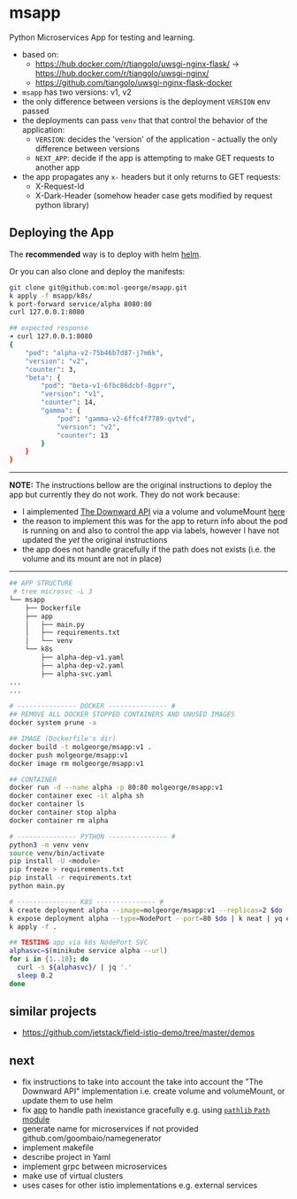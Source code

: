 # msapp

Python Microservices App for testing and learning.

* based on:
  - https://hub.docker.com/r/tiangolo/uwsgi-nginx-flask/ -> https://hub.docker.com/r/tiangolo/uwsgi-nginx/
  - https://github.com/tiangolo/uwsgi-nginx-flask-docker
* `msapp` has two versions: v1, v2
* the only difference between versions is the deployment `VERSION` env passed
* the deployments can pass `venv` that that control the behavior of the application:
  - `VERSION`: decides the 'version' of the application - actually the only difference between versions
  - `NEXT_APP`: decide if the app is attempting to make GET requests to another app
* the app propagates any `x-` headers but it only returns to GET requests:
  - X-Request-Id
  - X-Dark-Header (somehow header case gets modified by request python library)


## Deploying the App
The **recommended** way is to deploy with helm [helm](https://gitlab.com/mol-george-notes/istio/-/tree/main/demos).

Or you can also clone and deploy the manifests:

```sh
git clone git@github.com:mol-george/msapp.git
k apply -f msapp/k8s/
k port-forward service/alpha 8080:80
curl 127.0.0.1:8080

## expected response
➜ curl 127.0.0.1:8080
{
    "pod": "alpha-v2-75b46b7d87-j7m6k",
    "version": "v2",
    "counter": 3,
    "beta": {
        "pod": "beta-v1-6fbc86dcbf-8gprr",
        "version": "v1",
        "counter": 14,
        "gamma": {
            "pod": "gamma-v2-6ffc4f7789-qvtvd",
            "version": "v2",
            "counter": 13
        }
    }
}
```

---

**NOTE:**
The instructions bellow are the original instructions to deploy the app but currently they do not work.
They do not work because:
* I aimplemented [The Downward API](https://kubernetes.io/docs/tasks/inject-data-application/downward-api-volume-expose-pod-information/#the-downward-api) via a volume and volumeMount [here](https://github.com/mol-george/msapp/blob/72824cef78566f4fdf632a63a8aafe96f1f7f1d1/app/main.py#L73)
* the reason to implement this was for the app to return info about the pod is running on and also to control the app via labels, however I have not updated the _yet_ the original instructions
* the app does not handle gracefully if the path does not exists (i.e. the volume and its mount are not in place)



---
```sh
## APP STRUCTURE
 # tree microsvc -L 3
└── msapp
    ├── Dockerfile
    ├── app
    │   ├── main.py
    │   ├── requirements.txt
    │   └── venv
    └── k8s
        ├── alpha-dep-v1.yaml
        ├── alpha-dep-v2.yaml
        ├── alpha-svc.yaml
...
...

# --------------- DOCKER --------------- #
## REMOVE ALL DOCKER STOPPED CONTAINERS AND UNUSED IMAGES
docker system prune -a

## IMAGE (Dockerfile's dir)
docker build -t molgeorge/msapp:v1 .
docker push molgeorge/msapp:v1
docker image rm molgeorge/msapp:v1

## CONTAINER
docker run -d --name alpha -p 80:80 molgeorge/msapp:v1
docker container exec -it alpha sh
docker container ls
docker container stop alpha
docker container rm alpha

# --------------- PYTHON --------------- #
python3 -m venv venv
source venv/bin/activate
pip install -U <module>
pip freeze > requirements.txt
pip install -r requirements.txt
python main.py

# --------------- K8S --------------- #
k create deployment alpha --image=molgeorge/msapp:v1 --replicas=2 $do | k neat | yq eval . - > dep.yaml
k expose deployment alpha --type=NodePort --port=80 $do | k neat | yq eval . - > svc.yaml
k apply -f .

## TESTING app via k8s NodePort SVC
alphasvc=$(minikube service alpha --url)
for i in {1..10}; do
  curl -s ${alphasvc}/ | jq '.'
  sleep 0.2
done
```

## similar projects
* https://github.com/jetstack/field-istio-demo/tree/master/demos

## next
* fix instructions to take into account the take into account the "The Downward API" implementation i.e. create volume and volumeMount, or update them to use helm
* fix [app](https://github.com/mol-george/msapp/blob/72824cef78566f4fdf632a63a8aafe96f1f7f1d1/app/main.py#L73) to handle path inexistance gracefully e.g. using [`pathlib` `Path` module](https://stackoverflow.com/questions/82831/how-do-i-check-whether-a-file-exists-without-exceptions)
* generate name for microservices if not provided github.com/goombaio/namegenerator
* implement makefile
* describe project in Yaml
* implement grpc between microservices
* make use of virtual clusters
* uses cases for other istio implementations e.g. external services
